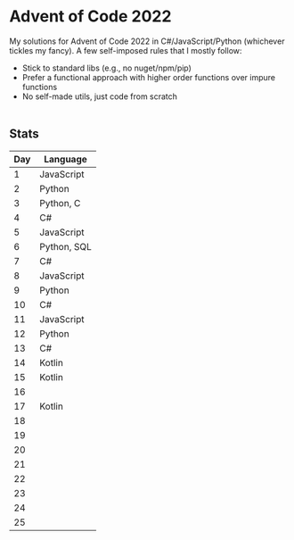 # Advent of Code 2022

My solutions for Advent of Code 2022 in C#/JavaScript/Python (whichever tickles my fancy). A few self-imposed rules that I mostly follow:

* Stick to standard libs (e.g., no nuget/npm/pip)
* Prefer a functional approach with higher order functions over impure functions
* No self-made utils, just code from scratch
<br><br>
## Stats
| Day | Language   |
|---|---|
| 1 | JavaScript  |
| 2 | Python  |
| 3 | Python, C  |
| 4 | C#  |
| 5 | JavaScript  |
| 6 | Python, SQL  |
| 7 | C#  |
| 8 | JavaScript  |
| 9 | Python  |
| 10 | C#  |
| 11 | JavaScript  |
| 12 | Python  |
| 13 | C#  |
| 14 | Kotlin   |
| 15 | Kotlin  |
| 16 |   |
| 17 | Kotlin  |
| 18 |   |
| 19 |   |
| 20 |   |
| 21 |   |
| 22 |   |
| 23 |   |
| 24 |   |
| 25 |   |
